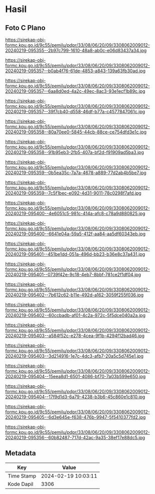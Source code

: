 # Hasil

## Foto C Plano

https://sirekap-obj-formc.kpu.go.id/9c55/pemilu/pdpr/33/08/06/20/09/3308062009012-20240219-095355--2b97c799-1610-48a8-ab0c-e06d83437a34.jpg

https://sirekap-obj-formc.kpu.go.id/9c55/pemilu/pdpr/33/08/06/20/09/3308062009012-20240219-095357--b0ab4f76-61de-4853-a843-139a63fb30ad.jpg

https://sirekap-obj-formc.kpu.go.id/9c55/pemilu/pdpr/33/08/06/20/09/3308062009012-20240219-095357--6aa8d0ed-4a2c-49ec-8ac3-93e1ecf1b89c.jpg

https://sirekap-obj-formc.kpu.go.id/9c55/pemilu/pdpr/33/08/06/20/09/3308062009012-20240219-095357--39f7cb40-d558-46df-b77a-c4577847061c.jpg

https://sirekap-obj-formc.kpu.go.id/9c55/pemilu/pdpr/33/08/06/20/09/3308062009012-20240219-095358--80a70ee0-5845-44cb-88ce-ce754dfd3e1c.jpg

https://sirekap-obj-formc.kpu.go.id/9c55/pemilu/pdpr/33/08/06/20/09/3308062009012-20240219-095358--91b95eb3-2fb5-407a-bf2d-f91909ad5ba3.jpg

https://sirekap-obj-formc.kpu.go.id/9c55/pemilu/pdpr/33/08/06/20/09/3308062009012-20240219-095359--0b5ea35c-7a7a-4678-a889-77d2ab4b5be7.jpg

https://sirekap-obj-formc.kpu.go.id/9c55/pemilu/pdpr/33/08/06/20/09/3308062009012-20240219-095359--7c5f1bec-e092-4d31-9011-78c0298f7afd.jpg

https://sirekap-obj-formc.kpu.go.id/9c55/pemilu/pdpr/33/08/06/20/09/3308062009012-20240219-095400--4e6051c5-981c-414a-afc8-c78a9d880825.jpg

https://sirekap-obj-formc.kpu.go.id/9c55/pemilu/pdpr/33/08/06/20/09/3308062009012-20240219-095400--6641e04a-59a5-412f-aa84-aa5df60343eb.jpg

https://sirekap-obj-formc.kpu.go.id/9c55/pemilu/pdpr/33/08/06/20/09/3308062009012-20240219-095401--451be1dd-051a-496d-bb23-b36e8c37a431.jpg

https://sirekap-obj-formc.kpu.go.id/9c55/pemilu/pdpr/33/08/06/20/09/3308062009012-20240219-095401--0739f42e-9c18-4eb7-8bbf-781ce2f1df04.jpg

https://sirekap-obj-formc.kpu.go.id/9c55/pemilu/pdpr/33/08/06/20/09/3308062009012-20240219-095402--7b612c62-b11e-492d-a162-3059f255f036.jpg

https://sirekap-obj-formc.kpu.go.id/9c55/pemilu/pdpr/33/08/06/20/09/3308062009012-20240219-095402--60ccbadb-af01-4c2a-972c-5f5dce040a2a.jpg

https://sirekap-obj-formc.kpu.go.id/9c55/pemilu/pdpr/33/08/06/20/09/3308062009012-20240219-095403--a584f52c-e278-4cea-9f1b-4294f12bad46.jpg

https://sirekap-obj-formc.kpu.go.id/9c55/pemilu/pdpr/33/08/06/20/09/3308062009012-20240219-095403--3d214916-1e7c-4dc3-afb7-20a5c5d745e1.jpg

https://sirekap-obj-formc.kpu.go.id/9c55/pemilu/pdpr/33/08/06/20/09/3308062009012-20240219-095404--15eea8d1-6501-4086-bf70-7a03b599e650.jpg

https://sirekap-obj-formc.kpu.go.id/9c55/pemilu/pdpr/33/08/06/20/09/3308062009012-20240219-095404--17f9d1d3-6a79-4238-b3b6-45c860e1c810.jpg

https://sirekap-obj-formc.kpu.go.id/9c55/pemilu/pdpr/33/08/06/20/09/3308062009012-20240219-095405--6d3e645e-f638-476b-9947-5f5410377fd2.jpg

https://sirekap-obj-formc.kpu.go.id/9c55/pemilu/pdpr/33/08/06/20/09/3308062009012-20240219-095356--60b82487-717d-42ac-9a35-38ef17e88dc5.jpg


## Metadata

| Key        | Value               |
| ---------- | ------------------- |
| Time Stamp | 2024-02-19 10:03:11 |
| Kode Dapil | 3306                |



